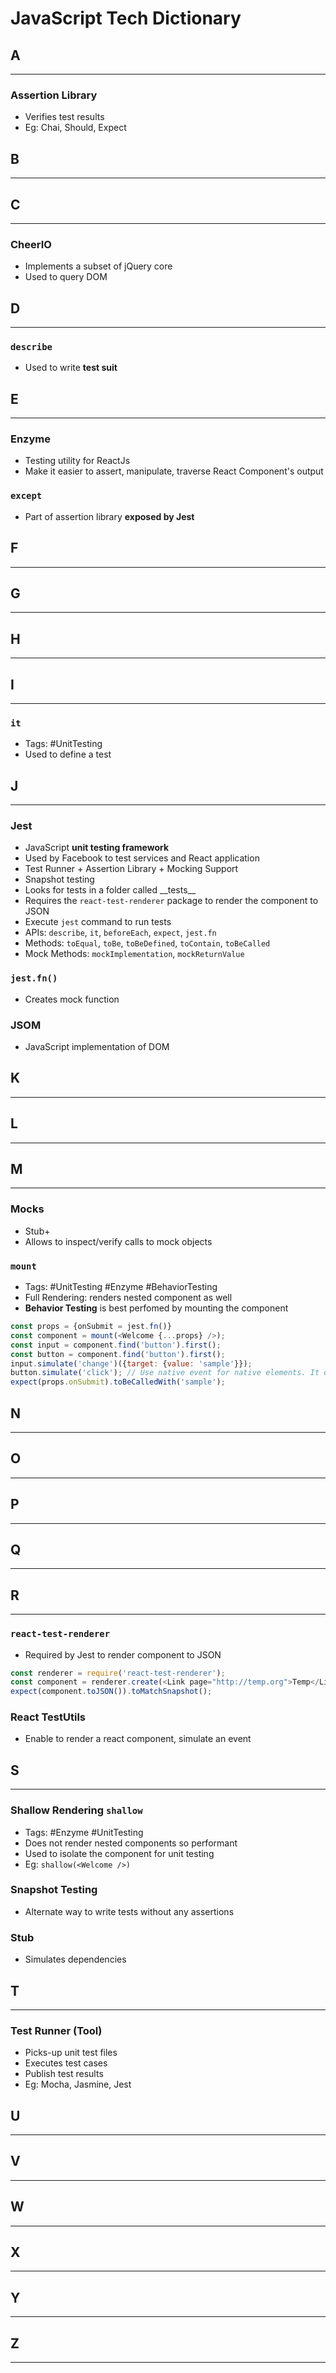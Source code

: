 # JavaScript Tech Dictionary

## A

---

### Assertion Library

- Verifies test results
- Eg: Chai, Should, Expect

## B

---

## C

---

### CheerIO

- Implements a subset of jQuery core
- Used to query DOM

## D

---

### `describe`

- Used to write **test suit**

## E

---

### Enzyme

- Testing utility for ReactJs
- Make it easier to assert, manipulate, traverse React Component's output

### `except`

- Part of assertion library **exposed by Jest**

## F

---

## G

---

## H

---

## I

---

### `it`

- Tags: #UnitTesting
- Used to define a test

## J

---

### Jest

- JavaScript **unit testing framework**
- Used by Facebook to test services and React application
- Test Runner + Assertion Library + Mocking Support
- Snapshot testing
- Looks for tests in a folder called \_\_tests\_\_
- Requires the `react-test-renderer` package to     render the component to JSON
- Execute `jest` command to run tests
- APIs: `describe`, `it`, `beforeEach`, `expect`, `jest.fn`
- Methods: `toEqual`, `toBe`, `toBeDefined`, `toContain`, `toBeCalled`
- Mock Methods: `mockImplementation`, `mockReturnValue`

### `jest.fn()`

- Creates mock function

### JSOM

- JavaScript implementation of DOM

## K

---

## L

---

## M

---

### Mocks

- Stub+
- Allows to inspect/verify calls to mock objects

### `mount`

- Tags: #UnitTesting #Enzyme #BehaviorTesting
- Full Rendering: renders nested component as well
- **Behavior Testing** is best perfomed by mounting the component

```js
const props = {onSubmit = jest.fn()}
const component = mount(<Welcome {...props} />);
const input = component.find('button').first();
const button = component.find('button').first();
input.simulate('change')({target: {value: 'sample'}});
button.simulate('click'); // Use native event for native elements. It does not work for custom components
expect(props.onSubmit).toBeCalledWith('sample');
```

## N

---

## O

---

## P

---

## Q

---

## R

---

### `react-test-renderer`

- Required by Jest to render component to JSON

```js
const renderer = require('react-test-renderer');
const component = renderer.create(<Link page="http://temp.org">Temp</Link>);
expect(component.toJSON()).toMatchSnapshot();
```

### React TestUtils

- Enable to render a react component, simulate an event

## S

---

### Shallow Rendering `shallow`

- Tags: #Enzyme #UnitTesting
- Does not render nested components so performant
- Used to isolate the component for unit testing
- Eg: `shallow(<Welcome />)`

### Snapshot Testing

- Alternate way to write tests without any assertions

### Stub

- Simulates dependencies

## T

---

### Test Runner (Tool)

- Picks-up unit test files
- Executes test cases
- Publish test results
- Eg: Mocha, Jasmine, Jest

## U

---

## V

---

## W

---

## X

---

## Y

---

## Z

---
